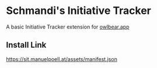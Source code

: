 # Schmandi's Initiative Tracker

A basic Initiative Tracker extension for [owlbear.app](https://www.owlbear.app/)

## Install Link

https://sit.manuelpoell.at/assets/manifest.json
